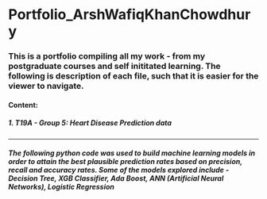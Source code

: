 # Portfolio_ArshWafiqKhanChowdhury
### This is a portfolio compiling all my work - from my postgraduate courses and self inititated learning. The following is description of each file, such that it is easier for the viewer to navigate.

#### Content:

#####  1. T19A - Group 5: Heart Disease Prediction data 
________________________________________________________
  ##### *The following python code was used to build machine learning models in order to attain the best plausible prediction rates based on precision, recall and accuracy rates. Some of the models explored include - Decision Tree, XGB Classifier, Ada Boost, ANN (Artificial Neural Networks), Logistic Regression*
  
